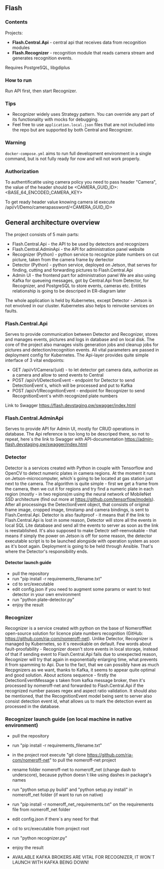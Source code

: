 ## Flash

### Contents

Projects:

* **Flash.Central.Api** - central api that receives data from recognition modules
* **Flash.Recognizer** - recognition module that reads camera stream and generates recognition events.

Requires PostgreSQL, libgdiplus

### How to run

Run API first, then start Recognizer.

### Tips

* Recognizer widely uses Strategy pattern. You can override any part of its functionality with mocks for debugging.
* Feel free to use `application.local.json` files that are not included into the repo but are supported by both Central and Recognizer.

### Warning

`docker-compose.yml` aims to run full development environment in a single command, but is not fully ready for now and will not work properly.


### Authorization

To authentificatite using camera policy you need to pass header "Camera", the value of the header should be <CAMERA_GUID_ID>:<BASE_64_ENCODED_CAMERA_KEY>

To get ready header value knowing camera id execute /api/v1/Demo/camerapassword/<CAMERA_GUID_ID>

## General architecture overview
The project consists of 5 main parts:
- Flash.Central.Api - the API to be used by detectors and recognizers
- Flash.Central.AdminApi - the API for administration panel website
- Recognizer (Python) - python service to recognize plate numbers on cut picture, taken from the camera frame by dertector
- Detector (Python) - python service, deployed on Jetson, that serves for finding, cutting and forwarding pictures to Flash.Central.Api
- Admin UI - the frontend part for administration panel
We are also using Kafka for queueing messages, got by Central.Api from Detector, for Recognizer, and PostgreSQL to store events, cameras etc. Entities relationship is going to be descriped in ER-diagram later

The whole application is held by Kubernetes, except Detector - Jetson is not envolved in our cluster. Kubernetes also helps to reinvoke services on faults.

### Flash.Central.Api
Serves to provide communication between Detector and Recognizer, stores and manages events, pictures and logs in database and on local disk. The core of the project also manages visits generation jobs and cleanup jobs for pictures and detection/recognition events. All vital parameters are passed in deployment config for Kubernetes.
The Api-layer provides quite simple interface of 3 vital endpoints:
- GET /api​/v1​/Camera​/{uid} - to let detector get camera data, authorize as a camera and allow to send events to Central
- POST /api/v1/DetectionEvent - endpoint for Detector to send DetectionEvent`s, which will be processed and put to Kafka
- POST /api/v1/RecognitionEvent - endpoint for Recognizer to send RecognitionEvent`s whith recognized plate numbers

Link to Swagger https://flash.devstaging.pw/swagger/index.html

### Flash.Central.AdminApi
Serves to provide API for Admin UI, mostly for CRUD operations in database. The Api reference is too long to be descriped there, so not to repeat, here`s the link to Swagger with API-documentation https://admin-flash.devstaging.pw/swagger/index.html

### Detector
Detector is a services created with Python in couple with Tensorflow and OpenCV to detect numeric plates in camera regions. At the moment it runs on Jetson-microcomputer, which`s going to be located at gas station just next to the camera. The algorithm is quite simple - first we get a frame from the camera, then we cut it for regions and try find a numeric plate in each region (mostly - in two regions)m using the neural network of MobileNet SSD architecture (find out more at https://github.com/tensorflow/models). After all processings the DetectionEvent object, that consists of original frame image, cropped image, timstamp and camera bindings, is sent to Flash.Central.Api. Detector is also faultproof - it means that if the link to Flash.Central.Api is lost in some reason, Detector will store all the events in local SQL Lite database and send all the events to server as soon as the link is reestablished. It's also supposed to make Detectr self-reenvokable - that means if simply the power on Jetson is off for some reason, the detector executable script is to be launched alongside with operation system as soon as it's boot again. Deployment is going to be held through Ansible. That's where the Detector's responsibility ends.

#### Detector launch guide
- pull the repository
- run "pip install -r requirements_filename.txt"
- cd to src/executable
- edit config.json if you need to augment some params or want to test detector in your own environment
- run "python plate-detector.py"
- enjoy the result

### Recognizer
Recognizer is a service created with python on the base of NomeroffNet open-source solution for licence plate numbers recognition (GitHub: https://github.com/ria-com/nomeroff-net). Unlike Detector, Recognizer is managed by Kubernetes, so it`s reevokable on default. Few words about fault-proofability - Recognizer doesn't store events in local storage, instead of that if sending event to Flash.Central.Api fails due to unexpected reason, Recognizer will try that again in exponentially enlarging time, what prevents it from spamming to Api. Due to the fact, that we can possibly have as much Recpgnizers as we want, thanks to Kafka, it seems to appear quite optimal and good solution. About actions sequence - firstly the DetectionEventMessage s taken from kafka message broker, then it's processed by nomeroff-net and forwarded to Flash.Central.Api if the recognized number passes regex and aspect ratio validation. It should also be mentioned, that the RecognitionEvent model being sent to server also consist detection event id, what allows us to mark the detection event as processed in the database.

### Recognizer launch guide (on local machine in native environment)
- pull the repository
- run "pip install -r requirements_filename.txt"
- in the project root execute "git clone https://github.com/ria-com/nomeroff-net" to pull the nomeroff-net project
- rename folder nomeroff-net to nomeroff_net (change dash to underscore), because python doesn`t like using dashes in package's names
- run "python setup.py build" and "python setup.py install" in nomeroff_net folder (if want to run on native)
- run "pip install -r nomeroff_net_requirements.txt" on the requirements file from nomeroff_net folder
- edit config.json if there`s any need for that
- cd to src/executable from project root
- run "python recognizer.py"
- enjoy the result

- AVAILABLE KAFKA BROKERS ARE VITAL FOR RECOGNIZER, IT WON`T LAUNCH WITH KAFKA BEING DOWN!


